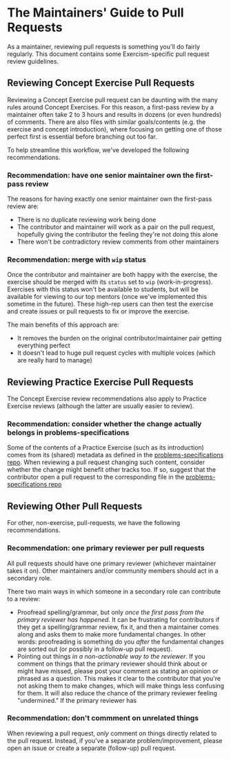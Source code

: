 # The Maintainers' Guide to Pull Requests

As a maintainer, reviewing pull requests is something you'll do fairly regularly.
This document contains some Exercism-specific pull request review guidelines.

## Reviewing Concept Exercise Pull Requests

Reviewing a Concept Exercise pull request can be daunting with the many rules around Concept Exercises.
For this reason, a first-pass review by a maintainer often take 2 to 3 hours and results in dozens (or even hundreds) of comments.
There are also files with similar goals/contents (e.g. the exercise and concept introduction), where focusing on getting one of those perfect first is essential before branching out too far.

To help streamline this workflow, we've developed the following recommendations.

### Recommendation: have one senior maintainer own the first-pass review

The reasons for having exactly one senior maintainer own the first-pass review are:

- There is no duplicate reviewing work being done
- The contributor and maintainer will work as a pair on the pull request, hopefully giving the contributor the feeling they're not doing this alone
- There won't be contradictory review comments from other maintainers

### Recommendation: merge with `wip` status

Once the contributor and maintainer are both happy with the exercise, the exercise should be merged with its `status` set to `wip` (work-in-progress).
Exercises with this status won't be available to students, but will be available for viewing to our top mentors (once we've implemented this sometime in the future).
These high-rep users can then test the exercise and create issues or pull requests to fix or improve the exercise.

The main benefits of this approach are:

- It removes the burden on the original contributor/maintainer pair getting everything perfect
- It doesn't lead to huge pull request cycles with multiple voices (which are really hard to manage)

## Reviewing Practice Exercise Pull Requests

The Concept Exercise review recommendations also apply to Practice Exercise reviews (although the latter are usually easier to review).

### Recommendation: consider whether the change actually belongs in problems-specifications

Some of the contents of a Practice Exercise (such as its introduction) comes from its (shared) metadata as defined in the [problems-specifications repo][problem-specifications].
When reviewing a pull request changing such content, consider whether the change might benefit other tracks too.
If so, suggest that the contributor open a pull request to the corresponding file in the [problems-specifications repo][problem-specifications]

## Reviewing Other Pull Requests

For other, non-exercise, pull-requests, we have the following recommendations.

### Recommendation: one primary reviewer per pull requests

All pull requests should have one primary reviewer (whichever maintainer takes it on).
Other maintainers and/or community members should act in a secondary role.

There two main ways in which someone in a secondary role can contribute to a review:

- Proofread spelling/grammar, but only _once the first pass from the primary reviewer has happened_.
  It can be frustrating for contributors if they get a spelling/grammar review, fix it, and then a maintainer comes along and asks them to make more fundamental changes.
  In other words: proofreading is something do you _after_ the fundamental changes are sorted out (or possibly in a follow-up pull request).
- Pointing out things _in a non-actionable way to the reviewer_.
  If you comment on things that the primary reviewer should think about or might have missed, please post your comment as stating an opinion or phrased as a question.
  This makes it clear to the contributor that you're not asking them to make changes, which will make things less confusing for them.
  It will also reduce the chance of the primary reviewer feeling "undermined."
  If the primary reviewer has

### Recommendation: don't commment on unrelated things

When reviewing a pull request, _only_ comment on things directly related to the pull request.
Instead, if you've a separate problem/improvement, please open an issue or create a separate (follow-up) pull request.

[problem-specifications]: https://github.com/exercism/problem-specifications
